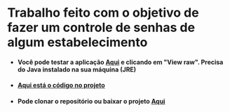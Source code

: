 # Trabalho feito com o objetivo de fazer um controle de senhas de algum estabelecimento

+ #### Você pode testar a aplicação [Aqui](https://github.com/LeonardoReisAmorim/Java/blob/master/Controle%20Senhas%20JAVA/dist/ControleSenhas.jar) e clicando em "View raw". Precisa do Java instalado na sua máquina (JRE)

+ #### [Aqui está o código no projeto](https://github.com/LeonardoReisAmorim/Java/tree/master/Controle%20Senhas%20JAVA/src)

+ #### Pode clonar o repositório ou baixar o projeto [Aqui](https://github.com/LeonardoReisAmorim/Java/tree/master/Controle%20Senhas%20JAVA)
